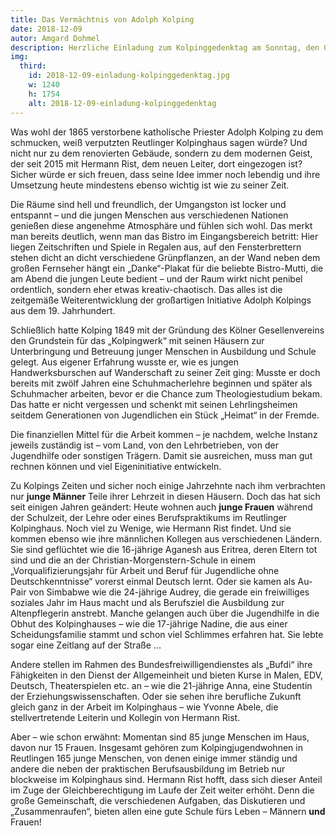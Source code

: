 ```yaml
---
title: Das Vermächtnis von Adolph Kolping
date: 2018-12-09
autor: Amgard Dohmel
description: Herzliche Einladung zum Kolpinggedenktag am Sonntag, den 09.12.2018 (2. Adventssonntag)
img:
  third:
    id: 2018-12-09-einladung-kolpinggedenktag.jpg
    w: 1240
    h: 1754
    alt: 2018-12-09-einladung-kolpinggedenktag
---
```

Was wohl der 1865 verstorbene katholische Priester Adolph Kolping zu dem schmucken, weiß verputzten Reutlinger Kolpinghaus sagen würde? Und nicht nur zu dem renovierten Gebäude, sondern zu dem modernen Geist, der seit 2015 mit Hermann Rist, dem neuen Leiter, dort eingezogen ist? Sicher würde er sich freuen, dass seine Idee immer noch lebendig und ihre Umsetzung heute mindestens ebenso wichtig ist wie zu seiner Zeit.

Die Räume sind hell und freundlich, der Umgangston ist locker und entspannt – und die jungen Menschen aus verschiedenen Nationen genießen diese angenehme Atmosphäre und fühlen sich wohl. Das merkt man bereits deutlich, wenn man das Bistro im Eingangsbereich betritt: Hier liegen Zeitschriften und Spiele in Regalen aus, auf den Fensterbrettern stehen dicht an dicht verschiedene Grünpflanzen, an der Wand neben dem großen Fernseher hängt ein „Danke“-Plakat für die beliebte Bistro-Mutti, die am Abend die jungen Leute bedient – und der Raum wirkt nicht penibel ordentlich, sondern eher etwas kreativ-chaotisch. Das alles ist die zeitgemäße Weiterentwicklung der großartigen Initiative Adolph Kolpings aus dem 19. Jahrhundert.

Schließlich hatte Kolping 1849 mit der Gründung des Kölner Gesellenvereins den Grundstein für das „Kolpingwerk“ mit seinen Häusern zur Unterbringung und Betreuung junger Menschen in Ausbildung und Schule gelegt. Aus eigener Erfahrung wusste er, wie es jungen Handwerksburschen auf Wanderschaft zu seiner Zeit ging: Musste er doch bereits mit zwölf Jahren eine Schuhmacherlehre beginnen und später als Schuhmacher arbeiten, bevor er die Chance zum Theologiestudium bekam. Das hatte er nicht vergessen und schenkt mit seinen Lehrlingsheimen seitdem Generationen von Jugendlichen ein Stück „Heimat“ in der Fremde.

Die finanziellen Mittel für die Arbeit kommen – je nachdem, welche Instanz jeweils zuständig ist – vom Land, von den Lehrbetrieben, von der Jugendhilfe oder sonstigen Trägern. Damit sie ausreichen, muss man gut rechnen können und viel Eigeninitiative entwickeln.

Zu Kolpings Zeiten und sicher noch einige Jahrzehnte nach ihm verbrachten nur **junge Männer** Teile ihrer Lehrzeit in diesen Häusern. Doch das hat sich seit einigen Jahren geändert: Heute wohnen auch **junge Frauen** während der Schulzeit, der Lehre oder eines Berufspraktikums im Reutlinger Kolpinghaus. Noch viel zu Wenige, wie Hermann Rist findet. Und sie kommen ebenso wie ihre männlichen Kollegen aus verschiedenen Ländern. Sie sind geflüchtet wie die 16-jährige Aganesh aus Eritrea, deren Eltern tot sind und die an der Christian-Morgenstern-Schule in einem „Vorqualifizierungsjahr für Arbeit und Beruf für Jugendliche ohne Deutschkenntnisse“ vorerst einmal Deutsch lernt. Oder sie kamen als Au-Pair von Simbabwe wie die 24-jährige Audrey, die gerade ein freiwilliges soziales Jahr im Haus macht und als Berufsziel die Ausbildung zur Altenpflegerin anstrebt. Manche gelangen auch über die Jugendhilfe in die Obhut des Kolpinghauses – wie die 17-jährige Nadine, die aus einer Scheidungsfamilie stammt und schon viel Schlimmes erfahren hat. Sie lebte sogar eine Zeitlang auf der Straße …

Andere stellen im Rahmen des Bundesfreiwilligendienstes als „Bufdi“ ihre Fähigkeiten in den Dienst der Allgemeinheit und bieten Kurse in Malen, EDV, Deutsch, Theaterspielen etc. an – wie die 21-jährige Anna, eine Studentin der Erziehungswissenschaften. Oder sie sehen ihre berufliche Zukunft gleich ganz in der Arbeit im Kolpinghaus – wie Yvonne Abele, die stellvertretende Leiterin und Kollegin von Hermann Rist.

Aber – wie schon erwähnt: Momentan sind 85 junge Menschen im Haus, davon nur 15 Frauen. Insgesamt gehören zum Kolpingjugendwohnen in Reutlingen 165 junge Menschen, von denen einige immer ständig und andere die neben der praktischen Berufsausbildung im Betrieb nur blockweise im Kolpinghaus sind. Hermann Rist hofft, dass sich dieser Anteil im Zuge der Gleichberechtigung im Laufe der Zeit weiter erhöht. Denn die große Gemeinschaft, die verschiedenen Aufgaben, das Diskutieren und „Zusammenraufen“, bieten allen eine gute Schule fürs Leben – Männern **und** Frauen!
